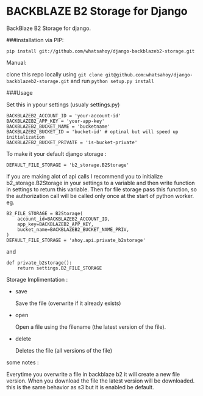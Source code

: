 BACKBLAZE B2 Storage for Django
================================

BackBlaze B2 Storage for django.

###installation
via PIP:

    pip install git://github.com/whatsahoy/django-backblazeb2-storage.git

Manual:

clone this repo locally using `git clone git@github.com:whatsahoy/django-backblazeb2-storage.git`
and run `python setup.py install`

###Usage

Set this in ypour settings (usualy settings.py)

    BACKBLAZEB2_ACCOUNT_ID = 'your-account-id'
    BACKBLAZEB2_APP_KEY = 'your-app-key'
    BACKBLAZEB2_BUCKET_NAME = 'bucketname'
    BACKBLAZEB2_BUCKET_ID = 'bucket-id' # optinal but will speed up initialization
    BACKBLAZEB2_BUCKET_PRIVATE = 'is-bucket-private'

To make it your default django storage : 


    DEFAULT_FILE_STORAGE = 'b2_storage.B2Storage'


if you are making alot of api calls I recommend you to initialize b2_storage.B2Storage in your settings to a variable
and then write function in settings to return this variable. Then for file storage pass this function, so the authorization call will be called only once at the start of python worker.
eg.
	
    B2_FILE_STORAGE = B2Storage(
        account_id=BACKBLAZEB2_ACCOUNT_ID,
        app_key=BACKBLAZEB2_APP_KEY,
        bucket_name=BACKBLAZEB2_BUCKET_NAME_PRIV,
    )
    DEFAULT_FILE_STORAGE = 'ahoy.api.private_b2storage'

and
	
	def private_b2storage():
	    return settings.B2_FILE_STORAGE

Storage Implimentation : 

- save

    Save the file (overwrite if it already exists)

- open

    Open a file using the filename (the latest version of the file).

- delete

    Deletes the file (all versions of the file)
    

some notes :

Everytime you overwrite a file in backblaze b2 it will create a new file version.
When you download the file the latest version will be downloaded. 
this is the same behavior as s3 but it is enabled be default.
